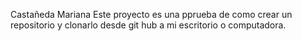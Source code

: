 Castañeda Mariana 
Este proyecto es una pprueba de como crear un repositorio y clonarlo desde git hub a mi escritorio o computadora.

